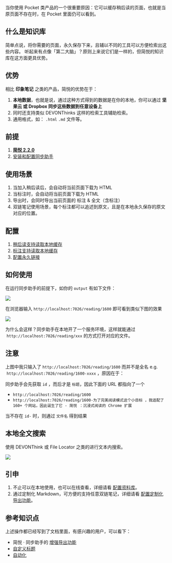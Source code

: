当你使用 Pocket 类产品的一个很重要原因：它可以缓存稍后读的页面，也就是当原页面不存在时，在 Pocket 里面仍可以看到。


## 什么是知识库


简单点说，将你需要的页面，永久保存下来，且辅以不同的工具可以方便检索出这些内容。
听起来有点像「第二大脑」？原则上来说它们是一样的，但简悦的知识库在这方面更具优势。


## 优势


相比 **印象笔记** 之类的产品，简悦的优势在于：


1. **本地数据**，也就是说，通过这种方式得到的数据是在你的本地，你可以通过 **坚果云 或 Dropbox 同步这些数据到任意设备上**
1. 同时还支持类似 DEVONThinks 这样的检索工具辅助检索。
1. 通用格式，如： `.html` `.md` 文件等。



## 前提


1. [**简悦 2.2.0**](http://ksria.com/simpread/welcome/version_2.2.0.html)
1.  [安装和配置同步助手](https://www.yuque.com/kenshin/ggvzax/pwpnsx?view=doc_embed)



## 使用场景


1. 当加入稍后读后，会自动将当前页面下载为 HTML
1. 当标注时，会自动将当前页面下载为 HTML
1. 导出时，会同时导出当前页面的 标注 & 全文（含标注）
1. 双链笔记使用场景，每个标注都可以追述到原文，且是在本地永久保存的原文对应的位置。



## 配置


1. [稍后读支持读取本地缓存](https://www.yuque.com/kenshin/ggvzax/gmq2ck?view=doc_embed)
1. [标注支持读取本地缓存](https://www.yuque.com/kenshin/ggvzax/vv6avv?view=doc_embed)
1. [配置永久链接](https://www.yuque.com/kenshin/ggvzax/egvhm7?view=doc_embed)



## 如何使用


在运行同步助手的前提下，如你的 `output` 有如下文件：


![](https://user-images.githubusercontent.com/81074/119218290-3bae0d80-bb12-11eb-8817-a34808fa36b2.png#crop=0&crop=0&crop=1&crop=1&id=GG8tg&originHeight=131&originWidth=575&originalType=binary&ratio=1&rotation=0&showTitle=false&status=done&style=none&title=)


在浏览器输入 `http://localhost:7026/reading/1600` 即可看到类似下图的效果


![](https://user-images.githubusercontent.com/81074/119218339-5ed8bd00-bb12-11eb-9982-9188cbd1f9a8.png#crop=0&crop=0&crop=1&crop=1&id=P95cO&originHeight=1004&originWidth=1957&originalType=binary&ratio=1&rotation=0&showTitle=false&status=done&style=none&title=)


为什么会这样？同步助手在本地开了一个服务环境，这样就能通过  `http://localhost:7026/reading/xxx` 的方式打开对应的文件。


## 注意


上图中我只输入了 `http://localhost:7026/reading/1600` 而并不是全名 e.g.  `http://localhost:7026/reading/1600-xxxx` ，原因在于：


同步助手会先获取 `id` ，而后才是 `标题`，因此下面的 URL 都指向了一个


- `http://localhost:7026/reading/1600`
- `http://localhost:7026/reading/1600-为了完美阅读模式这个小目标 ，我适配了 160+ 个网站，因此诞生了它 - 简悦 ：沉浸式阅读的 Chrome 扩展`



当不存在 `id-` 时，则通过 `文件名` 得到结果


## 本地全文搜索


使用 DEVONThink 或 File Locator 之类的进行文本内搜索。


![](https://user-images.githubusercontent.com/81074/119218605-ce02e100-bb13-11eb-87c3-b5fbb9bb88d8.gif#crop=0&crop=0&crop=1&crop=1&id=McfcI&originHeight=892&originWidth=1846&originalType=binary&ratio=1&rotation=0&showTitle=false&status=done&style=none&title=)


## 引申


1. 不止可以在本地使用，也可以在线查看，详细请看 [配置资料库](https://www.yuque.com/kenshin/ggvzax/vcmg4o?view=doc_embed)。
1. 通过定制化 Markdown，可方便的支持任意双链笔记，详细请看 [配置定制化导出功能](https://www.yuque.com/kenshin/ggvzax/scqveh?view=doc_embed)。



## 参考知识点


上述操作都已经写到了文档里面，有感兴趣的用户，可以看下：


- 简悦 · 同步助手的 [增强导出功能](http://ksria.com/simpread/docs/#/Sync?id=%e5%af%bc%e5%87%ba%e6%9c%8d%e5%8a%a1)
- [自定义标题](http://ksria.com/simpread/docs/#/%E5%AE%9A%E5%88%B6%E5%8C%96%E5%AF%BC%E5%87%BA?id=%e8%87%aa%e5%ae%9a%e4%b9%89%e5%af%bc%e5%87%ba%e6%a0%87%e9%a2%98)
- [自动化](http://ksria.com/simpread/docs/#/%E8%87%AA%E5%8A%A8%E5%8C%96)
